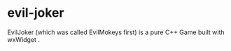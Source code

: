 # evil-joker
EvilJoker (which was called EvilMokeys first) is a pure C++ Game built with wxWidget .
